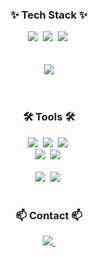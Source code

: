 
<h3 align="center">✨ Tech Stack ✨</h3>
<div align="center">
  <img src="https://img.shields.io/badge/react-20232a.svg?style=for-the-badge&logo=react&logoColor=61DAFB" />&nbsp
  <img src="https://img.shields.io/badge/javascript-F7DF1E.svg?style=for-the-badge&logo=javascript&logoColor=20232a" />&nbsp
  <img src="https://img.shields.io/badge/html5-E34F26.svg?style=for-the-badge&logo=html5&logoColor=white" />&nbsp
</div>
<br>
<br>

<div align="center">
<!--   <img width="800px" src="https://github.com/j-nary/j-nary/blob/master/logo_unscreen.gif" /> -->
  <img src="https://github-readme-stats.vercel.app/api?username=lyra-j&show_icons=true&theme=aura" />
<!--   <img src="https://github-readme-repo.vercel.app/api?username=lyra-j&theme=dark&show_icons=true" /> -->
<!--   <img src="https://github-readme-stats.vercel.app/api/top-langs/?username=j-nary&layout=compact" /> -->
<!--   <img src="http://mazassumnida.wtf/api/v2/generate_badge?boj=jnary" /> -->
</div>

<div align="center">
<!--   <img src="https://img.shields.io/badge/styled--components-DB7093?style=for-the-badge&logo=styled-components&logoColor=ffd35b" />&nbsp -->
<!--   <img src="https://img.shields.io/badge/typescript-007ACC.svg?style=for-the-badge&logo=typescript&logoColor=white" />&nbsp -->
</div>

<br>

<div align="center">
<!--   <img src="https://img.shields.io/badge/python-3670A0?style=for-the-badge&logo=python&logoColor=ffdd54" />&nbsp -->
<!--   <img src="https://img.shields.io/badge/pandas-150458.svg?style=for-the-badge&logo=pandas&logoColor=white" />&nbsp -->
<!--   <img src="https://img.shields.io/badge/numpy-4d77cf.svg?style=for-the-badge&logo=numpy&logoColor=white" />&nbsp -->
<!--   <img src="https://img.shields.io/badge/openCV-11557c.svg?style=for-the-badge&logo=openCV&logoColor=white" />&nbsp -->
</div>

<div align="center">
<!--   <img src="https://img.shields.io/badge/d3.js-F9A03C?style=for-the-badge&logo=d3.js&logoColor=white" />&nbsp -->
<!--   <img src="https://img.shields.io/badge/android studio-3DDC84?style=for-the-badge&logo=androidstudio&logoColor=white" />&nbsp -->
<!--   <img src="https://img.shields.io/badge/c++-00599C?style=for-the-badge&logo=cplusplus&logoColor=white" />&nbsp -->
</div>

<!--
<br>
<h3 align="center">📚 Studying 📚</h3>
<div align="center">
  <img src="https://img.shields.io/badge/React%20Query-FF4154?style=for-the-badge&logo=react%20query&logoColor=white" />&nbsp
  <img src="https://img.shields.io/badge/Recoil-3578E5?style=for-the-badge&logo=recoil&logoColor=white" />&nbsp
</div>
-->

<br>

<h3 align="center">🛠 Tools 🛠</h3>
<div align="center">
  <img src="https://img.shields.io/badge/git-F05033.svg?style=for-the-badge&logo=git&logoColor=white" />&nbsp
  <img src="https://img.shields.io/badge/github-181717.svg?style=for-the-badge&logo=github&logoColor=white" />&nbsp
  <img src="https://img.shields.io/badge/Notion-F3F3F3.svg?style=for-the-badge&logo=notion&logoColor=black" />&nbsp
</div>

<div align="center">
  <img src="https://img.shields.io/badge/miricanvas-03C75A.svg?style=for-the-badge&logo=canvas&logoColor=white" />&nbsp
  <img src="https://img.shields.io/badge/figma-F24E1E.svg?style=for-the-badge&logo=figma&logoColor=white" />&nbsp
</div>

<br>

<div align="center">
  <img src="https://img.shields.io/badge/VSCode-2C2C32.svg?style=for-the-badge&logo=visual-studio-code&logoColor=22ABF3" />&nbsp
  <img src="https://img.shields.io/badge/jupyter-2C2C32.svg?style=for-the-badge&logo=jupyter&logoColor=F37726" />&nbsp
<!--   <img src="https://img.shields.io/badge/Colab-2C2C32.svg?style=for-the-badge&logo=googlecolab&logoColor=F9AB00" />&nbsp -->
</div>

<br>

<h3 align="center">📫 Contact 📫</h3>
<div align="center">
  <a href="https://velog.io/@ly-ra">
    <img src="https://img.shields.io/badge/Velog-1EBC8F?style=for-the-badge&logo=velog&logoColor=white" />&nbsp
  </a>
  <a href="20212908@soongsil.ac.kr">
<!--     <img src="https://img.shields.io/badge/20212908@soongsil.ac.kr-0078D4?style=for-the-badge&logo=microsoftoutlook&logoColor=white"/>&nbsp -->
  </a>
  <a href="https://blog.naver.com/j_nary">
<!--     <img src="https://img.shields.io/badge/blog-03C75A?style=for-the-badge&logo=naver&logoColor=white"/>&nbsp -->
  </a>
  <a href="https://www.instagram.com/j_naary/">
<!--     <img src="https://img.shields.io/badge/instagram-E4405F?style=for-the-badge&logo=instagram&logoColor=white"/>&nbsp -->
  </a>
</div>

<a href="https://github.com/devxb/gitanimals">
<!--   <img src="https://render.gitanimals.org/farms/{j-nary}" width="1000" height="250"/> -->
</a>

<!-- ![Readme Card](https://github-readme-stats.vercel.app/api/pin/?username=lyra-j&repo=github-readme-stats) -->
<!--
**j-nary/j-nary** is a ✨ _special_ ✨ repository because its `README.md` (this file) appears on your GitHub profile.

Here are some ideas to get you started:

- 🔭 I’m currently working on ...
- 🌱 I’m currently learning ...
- 👯 I’m looking to collaborate on ...
- 🤔 I’m looking for help with ...
- 💬 Ask me about ...
- 📫 How to reach me: ...
- 😄 Pronouns: ...
- ⚡ Fun fact: ...
-->
